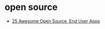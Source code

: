 # open source

+ [25 Awesome Open Source, End User Apps](https://tomaszs2.medium.com/25-awesome-open-source-end-uapps-948bb8aef27)